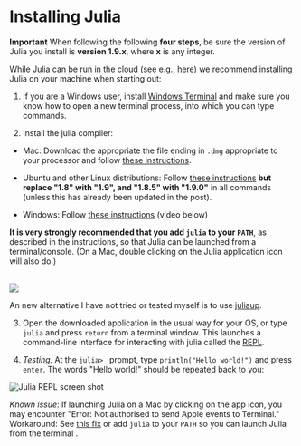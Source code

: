 # Installing Julia

**Important** When following the following **four steps**, be sure the version
of Julia you install is **version 1.9.x**, where **x** is any integer.

While Julia can be run in the cloud (see e.g.,
[here](https://juliahub.com/ui/Home)) we recommend installing Julia on
your machine when starting out:

1. If you are a Windows user, install [Windows
   Terminal](https://apps.microsoft.com/store/detail/windows-terminal/9N0DX20HK701?hl=en-nz&gl=nz)
   and make sure you know how to open a new terminal process, into which you can type
   commands.

2. Install the julia compiler:
  
  - Mac: Download the appropriate the file ending in `.dmg` appropriate to your processor
    and follow [these instructions](https://julialang.org/downloads/platform/#macos).

  - Ubuntu and other Linux distributions: Follow [these
    instructions](https://ferrolho.github.io/blog/2019-01-26/how-to-install-julia-on-ubuntu)
    **but replace "1.8" with "1.9", and "1.8.5" with "1.9.0"** in all commands (unless
    this has already been updated in the post).
	
  - Windows: Follow [these instructions](https://julialang.org/downloads/platform/#windows) (video below)

  **It is very strongly recommended that you add `julia` to your `PATH`**, as described in
  the instructions, so that Julia can be launched from a terminal/console. (On a Mac,
  double clicking on the Julia application icon will also do.)

  <br style="width:600px; height:480px">
    <img src="./Julia_Installation.gif" />
  </br>
  
  An new alternative I have not tried or tested myself is to use
  [juliaup](https://github.com/JuliaLang/juliaup).

3. Open the downloaded application in the usual way for your OS, or 
  type `julia` and press `return` from a terminal window. This launches a command-line
  interface for interacting with julia called the
  [REPL](https://en.wikipedia.org/wiki/Read–eval–print_loop).

4. *Testing.* At the `julia> ` prompt, type `println("Hello
  world!")` and press `enter`. The words "Hello world!" should be repeated back to you:
  
![Julia REPL screen shot](/assets/hello_world.png)

*Known issue*: If launching Julia on a Mac by clicking on the app icon, you may encounter
"Error: Not authorised to send Apple events to Terminal." Workaround: See [this
fix](https://apple.stackexchange.com/questions/393096/error-not-authorised-to-send-apple-events-to-terminal-when-starting-maxima)
or add `julia` to your `PATH` so you can launch Julia from the terminal .
